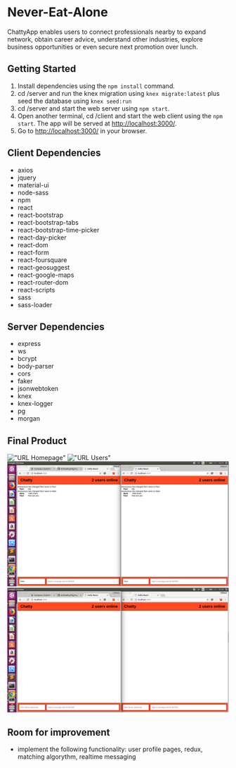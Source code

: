# Never-Eat-Alone

ChattyApp enables users to connect professionals nearby to expand network, obtain career advice, understand other industries, explore business opportunities or even secure next promotion over lunch.

## Getting Started

1. Install dependencies using the `npm install` command.
2. cd /server and run the knex migration using `knex migrate:latest` plus seed the database using `knex seed:run`
3. cd /server and start the web server using `npm start`.
4. Open another terminal, cd /client and start the web client using the `npm start`. The app will be served at <http://localhost:3000/>.
5. Go to <http://localhost:3000/> in your browser.

## Client Dependencies

- axios
- jquery
- material-ui
- node-sass
- npm
- react
- react-bootstrap
- react-bootstrap-tabs
- react-bootstrap-time-picker
- react-day-picker
- react-dom
- react-form
- react-foursquare
- react-geosuggest
- react-google-maps
- react-router-dom
- react-scripts
- sass
- sass-loader

## Server Dependencies

- express
- ws
- bcrypt
- body-parser
- cors
- faker
- jsonwebtoken
- knex
- knex-logger
- pg
- morgan

## Final Product

!["URL Homepage"](https://github.com/michaelrychly/projects/Never-Eat-Alone/docs/Home.png?raw=true)
!["URL Users"](https://github.com/michaelrychly/projects/Never-Eat-Alone/docs/Home.png?raw=true)
!["URL Messages"](https://github.com/michaelrychly/react-simple-boilerplate/blob/master/docs/Messages%20sent.png?raw=true)
!["URL Favorites"](https://github.com/michaelrychly/react-simple-boilerplate/blob/master/docs/Show%20online%20clients.png?raw=true)

## Room for improvement

- implement the following functionality: user profile pages, redux, matching algorythm, realtime messaging
